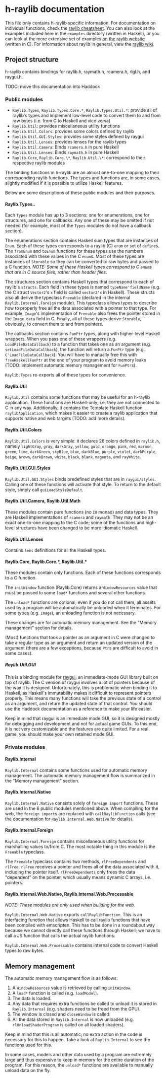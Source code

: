 # h-raylib documentation

This file only contains h-raylib specific information. For documentation on individual functions, check the [raylib cheatsheet](https://www.raylib.com/cheatsheet/cheatsheet.html). You can also look at the examples included here in the `examples` directory (written in Haskell), or you can look at the more extensive set of examples [on the raylib website](https://www.raylib.com/examples.html) (written in C). For information about raylib in general, view the [raylib wiki](https://github.com/raysan5/raylib/wiki).

## Project structure

h-raylib contains bindings for raylib.h, raymath.h, rcamera.h, rlgl.h, and raygui.h.

TODO: move this documentation into Haddock

### Public modules

- `Raylib.Types`, `Raylib.Types.Core.*`, `Raylib.Types.Util.*`: provide all of raylib's types and implement low-level code to convert them to and from raw bytes (i.e. from C to Haskell and vice versa)
- `Raylib.Util`: provides miscellaneous utility functions
- `Raylib.Util.Colors`: provides some colors defined by raylib
- `Raylib.Util.GUI.Styles`: provides some styles defined by raygui
- `Raylib.Util.Lenses`: provides lenses for the raylib types
- `Raylib.Util.Camera`: Binds `rcamera.h` in pure Haskell
- `Raylib.Util.Lenses`: Binds `raymath.h` in pure Haskell
- `Raylib.Core`, `Raylib.Core.\*`, `Raylib.Util.\*`: correspond to their respective raylib modules

The binding functions in h-raylib are an almost one-to-one mapping to their corresponding raylib functions. The types and functions are, in some cases, slightly modified if it is possible to utilize Haskell features.

Below are some descriptions of these public modules and their purposes.

#### Raylib.Types.*.*

Each `Types` module has up to 3 sections: one for enumerations, one for structures, and one for callbacks. Any one of these may be omitted if not needed (for example, most of the `Types` modules do not have a callback section).

The enumerations section contains Haskell sum types that are instances of `Enum`. Each of these types corresponds to a raylib (C) `enum` or set of `define`s. The `fromEnum` and `toEnum` functions for these types use the numbers associated with these values in the C `enum`s. Most of these types are instances of `Storable` so they can be converted to raw bytes and passed to a C function. _NOTE: Some of these Haskell types correspond to C `enum`s that are in C source files, rather than header files._

The structures section contains Haskell types that correspond to each of raylib's `structs`. Each field in these types is named `typeName'fieldName` (e.g. the C struct `Vector2`'s `x` field is called `vector2'x` in Haskell). These structs also all derive the typeclass `Freeable` (declared in the internal `Raylib.Internal.Foreign` module). This typeclass allows types to describe how to properly free all the data associated with a pointer to that type. For example, `Image`'s implementation of `Freeable` also frees the pointer stored in the `Image.data` field in C. Finally, all of these types derive `Storable`, obviously, to convert them to and from pointers.

The callbacks section contains `FunPtr` types, along with higher-level Haskell wrappers. When you pass one of these wrappers (e.g. `LoadFileDataCallback`) to a function that takes one as an argument (e.g. `setLoadFileDataCallback`), the function will return a `FunPtr` type (e.g. `C'LoadFileDataCallback`). You will have to manually free this with `freeHaskellFunPtr` at the end of your program to avoid memory leaks (TODO: implement automatic memory management for `FunPtr`s).

`Raylib.Types` re-exports all of these types for convenience.

#### Raylib.Util

`Raylib.Util` contains some functions that may be useful for an h-raylib application. These functions are Haskell-only; i.e. they are not connected to C in any way. Additionally, it contains the Template Haskell function `raylibApplication`, which makes it easier to create a raylib application that supports native and web targets (TODO: add more details).

#### Raylib.Util.Colors

`Raylib.Util.Colors` is very simple: it declares 26 colors defined in `raylib.h`, namely `lightGray`, `gray`, `darkGray`, `yellow`, `gold`, `orange`, `pink`, `red`, `maroon`, `green`, `lime`, `darkGreen`, `skyBlue`, `blue`, `darkBlue`, `purple`, `violet`, `darkPurple`, `beige`, `brown`, `darkBrown`, `white`, `black`, `blank`, `magenta`, and `rayWhite`.

#### Raylib.Util.GUI.Styles

`Raylib.Util.GUI.Styles` binds predefined styles that are in `raygui/styles`. Calling one of these functions will activate that style. To return to the default style, simply call `guiLoadStyleDefault`.

#### Raylib.Util.Camera, Raylib.Util.Math

These modules contain pure functions (no `IO` monad) and data types. They are Haskell implementations of `rcamera` and `raymath`. They may not be an exact one-to-one mapping to the C code; some of the functions and high-level structures have been changed to be more idiomatic Haskell.

#### Raylib.Util.Lenses

Contains `lens` definitions for all the Haskell types.

#### Raylib.Core, Raylib.Core.\*, Raylib.Util.\*

These modules contain only functions. Each of these functions corresponds to a C function.

The `initWindow` function (Raylib.Core) returns a `WindowResources` value that must be passed to some `load*` functions and several other functions. 

The `unload*` functions are optional; even if you do not call them, all assets used by a program will be automatically be unloaded when it terminates. For some types (e.g. `Image`), an unloading function is not necessary.

These changes are for automatic memory management. See the "Memory management" section for details.

(Most) functions that took a pointer as an argument in C were changed to take a regular type as an argument and return an updated version of the argument (there are a few exceptions, because `Ptr`s are difficult to avoid in some cases).

##### Raylib.Util.GUI

This is a binding module for [raygui](https://github.com/raysan5/raygui), an immediate-mode GUI library built on top of raylib. The C version of raygui involves a lot of pointers because of the way it is designed. Unfortunately, this is problematic when binding it to Haskell, as Haskell's immutability makes it difficult to represent pointers properly. This means many functions will take the previous state of a control as an argument, and return the updated state of that control. You should use the Haddock documentation as a reference to make your life easier.

Keep in mind that raygui is an immediate mode GUI, so it is designed mostly for debugging and development and not for actual game GUIs. To this end, it is not very customizable and the features are quite limited. For a real game, you should make your own retained mode GUI.

### Private modules

#### Raylib.Internal

`Raylib.Internal` contains some functions used for automatic memory management. The automatic memory management flow is summarized in the "Memory management" section.

#### Raylib.Internal.Native

`Raylib.Internal.Native` consists solely of `foreign import` functions. These are used in the 6 public modules mentioned above. When compiling for the web, the `foreign import`s are replaced with `callRaylibFunction` calls (see the documentation for `Raylib.Internal.Web.Native` for details).

#### Raylib.Internal.Foreign

`Raylib.Internal.Foreign` contains miscellaneous utility functions for marshalling values to/from C. The most notable thing in this module is the `Freeable` typeclass.

The `Freeable` typeclass contains two methods, `rlFreeDependents` and `rlFree`. `rlFree` receives a pointer and frees all of the data associated with it, including the pointer itself. `rlFreeDependents` only frees the data "dependent" on the pointer, which usually means dynamic C arrays, i.e. pointers.

#### Raylib.Internal.Web.Native, Raylib.Internal.Web.Processable

_NOTE: These modules are only used when building for the web._

`Raylib.Internal.Web.Native` exports `callRaylibFunction`. This is an interfacing function that allows Haskell to call raylib functions that have been compiled with emscripten. This has to be done in a roundabout way because we cannot directly call these functions through Haskell; we have to call a JS function that calls the actual raylib functions.

`Raylib.Internal.Web.Processable` contains internal code to convert Haskell types to raw bytes.

## Memory management

The automatic memory management flow is as follows:

1. A `WindowResources` value is retrieved by calling `initWindow`.
2. A `load*` function is called (e.g. `loadModel`).
3. The data is loaded.
4. Any data that requires extra functions be called to unload it is stored in `Raylib.Internal` (e.g. shaders need to be freed from the GPU).
5. The window is closed and `closeWindow` is called.
6. All the data stored in `Raylib.Internal` is now unloaded (e.g. `rlUnloadShaderProgram` is called on all loaded shaders).

Keep in mind that this is all automatic; no extra action in the code is necessary for this to happen. Take a look at `Raylib.Internal` to see the functions used for this.

In some cases, models and other data used by a program are extremely large and thus expensive to keep in memory for the entire duration of the program. For this reason, the `unload*` functions are available to manually unload data on the fly.
